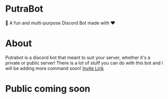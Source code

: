 # PutraBot
🤖 A fun and multi-purpose Discord Bot made with ❤

# About
Putrabot is a discord bot that meant to suit your server, whether it's a private or public server! There is a lot of stuff you can do with this bot and i will be adding more command soon!
[Invite Link](https://discord.com/api/oauth2/authorize?client_id=784763177383886849&permissions=8&scope=bot)

# Public coming soon
